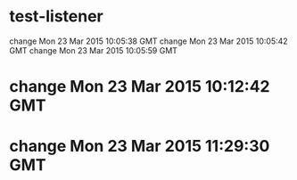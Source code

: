 # test-listener

change Mon 23 Mar 2015 10:05:38 GMT
change Mon 23 Mar 2015 10:05:42 GMT
change Mon 23 Mar 2015 10:05:59 GMT
# change Mon 23 Mar 2015 10:12:42 GMT
# change Mon 23 Mar 2015 11:29:30 GMT
